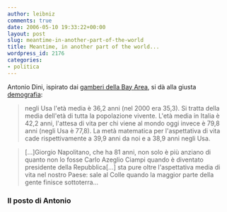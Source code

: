 ```yaml
---
author: leibniz
comments: true
date: 2006-05-10 19:33:22+00:00
layout: post
slug: meantime-in-another-part-of-the-world
title: Meantime, in another part of the world...
wordpress_id: 2176
categories:
- politica
---
```


Antonio Dini, ispirato dai [gamberi della Bay Area](http://antoniodini.blogspot.com/2006/05/la-vita-monte-della-valle.html), si dà alla giusta [demografia](http://antoniodini.blogspot.com/2006/05/demografia-dei-poveri.html):


> negli Usa l'età media è 36,2 anni (nel 2000 era 35,3). Si tratta della media dell'età di tutta la popolazione vivente. L'età media in Italia è 42,2 anni, l'attesa di vita per chi viene al mondo oggi invece è 79,8 anni (negli Usa è 77,8). La metà matematica per l'aspettativa di vita cade rispettivamente a 39,9 anni da noi e a 38,9 anni negli Usa.




> [...]Giorgio Napolitano, che ha 81 anni, non solo è più anziano di quanto non lo fosse Carlo Azeglio Ciampi quando è diventato presidente della Repubblica[...] sta pure oltre l'aspettativa media di vita nel nostro Paese: sale al Colle quando la maggior parte della gente finisce sottoterra...




### Il posto di Antonio
